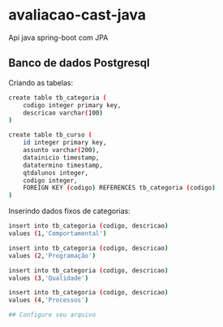 # avaliacao-cast-java

Api java spring-boot com JPA

## Banco de dados Postgresql

Criando as tabelas:

```sh
create table tb_categoria (
	codigo integer primary key,
	descricao varchar(100)
)

create table tb_curso (
	id integer primary key,
	assunto varchar(200),
	datainicio timestamp,
	datatermino timestamp,
	qtdalunos integer,
	codigo integer, 
	FOREIGN KEY (codigo) REFERENCES tb_categoria (codigo)
)
```

Inserindo dados fixos de categorias:

```sh
insert into tb_categoria (codigo, descricao)
values (1,'Comportamental')

insert into tb_categoria (codigo, descricao)
values (2,'Programação')

insert into tb_categoria (codigo, descricao)
values (3,'Qualidade')

insert into tb_categoria (codigo, descricao)
values (4,'Processos')

## Configure seu arquivo


